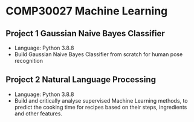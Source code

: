 # COMP30027 Machine Learning

## Project 1 Gaussian Naive Bayes Classifier
- Language: Python 3.8.8
- Build Gaussian Naive Bayes Classifier from scratch for human pose recognition

## Project 2 Natural Language Processing
- Language: Python 3.8.8
- Build and critically analyse supervised Machine Learning methods, to predict the cooking time for recipes based on their steps, ingredients and other features.
